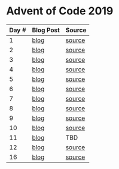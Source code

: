 # Advent of Code 2019

| Day # | Blog Post             | Source                                      |
|-------|-----------------------|---------------------------------------------|
| 1     | [blog](docs/day01.md) | [source](src/advent_2019_clojure/day01.clj) |
| 2     | [blog](docs/day02.md) | [source](src/advent_2019_clojure/day02.clj) |
| 3     | [blog](docs/day03.md) | [source](src/advent_2019_clojure/day03.clj) |
| 4     | [blog](docs/day04.md) | [source](src/advent_2019_clojure/day04.clj) |
| 5     | [blog](docs/day05.md) | [source](src/advent_2019_clojure/day05.clj) |
| 6     | [blog](docs/day06.md) | [source](src/advent_2019_clojure/day06.clj) |
| 7     | [blog](docs/day07.md) | [source](src/advent_2019_clojure/day07.clj) |
| 8     | [blog](docs/day08.md) | [source](src/advent_2019_clojure/day08.clj) |
| 9     | [blog](docs/day09.md) | [source](src/advent_2019_clojure/day09.clj) |
| 10    | [blog](docs/day10.md) | [source](src/advent_2019_clojure/day10.clj) |
| 11    | [blog](docs/day11.md) | TBD                                         |
| 12    | [blog](docs/day12.md) | [source](src/advent_2019_clojure/day12.clj) |
| 16    | [blog](docs/day16.md) | [source](src/advent_2019_clojure/day16.clj) |
